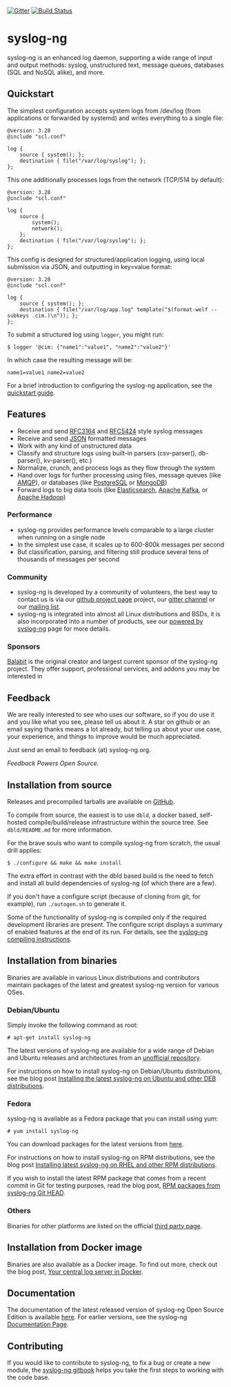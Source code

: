 [![Gitter](https://badges.gitter.im/Join%20Chat.svg)](https://gitter.im/syslog-ng/syslog-ng?utm_source=badge&utm_medium=badge&utm_campaign=pr-badge&utm_content=body_badge)
[![Build Status](https://travis-ci.org/syslog-ng/syslog-ng.svg?branch=master)](https://travis-ci.org/syslog-ng/syslog-ng)

syslog-ng
=========

syslog-ng is an enhanced log daemon, supporting a wide range of input
and output methods: syslog, unstructured text, message queues,
databases (SQL and NoSQL alike), and more.

## Quickstart

The simplest configuration accepts system logs from /dev/log (from
applications or forwarded by systemd) and writes everything to a single
file:

```
@version: 3.28
@include "scl.conf"

log {
	source { system(); };
	destination { file("/var/log/syslog"); };
};
```

This one additionally processes logs from the network (TCP/514 by default):

```
@version: 3.28
@include "scl.conf"

log {
	source {
		system();
		network();
	};
	destination { file("/var/log/syslog"); };
};
```
This config is designed for structured/application logging, using local submission via JSON, and outputting in key=value format:

```
@version: 3.28
@include "scl.conf"

log {
	source { system(); };
	destination { file("/var/log/app.log" template("$(format-welf --subkeys .cim.)\n")); };
};
```

To submit a structured log using `logger`, you might run:

```
$ logger '@cim: {"name1":"value1", "name2":"value2"}'
```

In which case the resulting message will be:

```
name1=value1 name2=value2
```
For a brief introduction to configuring the syslog-ng application, see the [quickstart guide](https://support.oneidentity.com/technical-documents/syslog-ng-open-source-edition/administration-guide/the-syslog-ng-ose-quick-start-guide).


## Features

  * Receive and send [RFC3164](https://tools.ietf.org/html/rfc3164)
    and [RFC5424](https://tools.ietf.org/html/rfc5424) style syslog
    messages
  * Receive and send [JSON](http://json.org/) formatted messages
  * Work with any kind of unstructured data
  * Classify and structure logs using built-in parsers (csv-parser(),
    db-parser(), kv-parser(), etc.)
  * Normalize, crunch, and process logs as they flow through the system
  * Hand over logs for further processing using files, message queues (like
    [AMQP](http://www.amqp.org/)), or databases (like
    [PostgreSQL](http://www.postgresql.org/) or
    [MongoDB](http://www.mongodb.org/))
  * Forward logs to big data tools (like [Elasticsearch](https://www.elastic.co/),
    [Apache Kafka](http://kafka.apache.org/), or
    [Apache Hadoop](http://hadoop.apache.org/))

### Performance

  * syslog-ng provides performance levels comparable to a large
    cluster when running on a single node
  * In the simplest use case, it scales up to 600-800k messages per
    second
  * But classification, parsing, and filtering still produce several
    tens of thousands of messages per second

### Community

  * syslog-ng is developed by a community of volunteers, the best way to
    contact us is via our [github project page](http://github.com/syslog-ng/syslog-ng)
    project, our [gitter channel](https://gitter.im/syslog-ng/syslog-ng) or
    our [mailing list](https://lists.balabit.hu/mailman/listinfo/syslog-ng).
  * syslog-ng is integrated into almost all Linux distributions and BSDs, it
    is also incorporated into a number of products, see our [powered by
    syslog-ng](https://syslog-ng.com/powered-by-syslog-ng) page for more details.

### Sponsors

[Balabit](http://www.balabit.com/) is the original creator and largest current
sponsor of the syslog-ng project. They offer support,
professional services, and addons you may be interested in

## Feedback

We are really interested to see who uses our software, so if you do use it and you like
what you see, please tell us about it. A star on github or an email
saying thanks means a lot already, but telling us about your use case,
your experience, and things to improve would be much appreciated.

Just send an email to feedback (at) syslog-ng.org.

 *Feedback Powers Open Source.*

## Installation from source

Releases and precompiled tarballs are available on [GitHub][github-repo].

 [github-repo]: https://github.com/syslog-ng/syslog-ng/releases

To compile from source, the easiest is to use `dbld`, a docker based,
self-hosted compile/build/release infrastructure within the source tree. See
`dbld/README.md` for more information.

For the brave souls who want to compile syslog-ng from scratch, the usual
drill applies:

    $ ./configure && make && make install

The extra effort in contrast with the dbld based build is the need to fetch
and install all build dependencies of syslog-ng (of which there are a few).

If you don't have a configure script (because of cloning from git, for example),
run `./autogen.sh` to generate it.

Some of the functionality of syslog-ng is compiled only if the required
development libraries are present. The configure script displays a
summary of enabled features at the end of its run.
For details, see the [syslog-ng compiling instructions](https://support.oneidentity.com/technical-documents/syslog-ng-open-source-edition/administration-guide/installing-syslog-ng).


## Installation from binaries

Binaries are available in various Linux distributions and contributors
maintain packages of the latest and greatest syslog-ng version for
various OSes.

### Debian/Ubuntu

Simply invoke the following command as root:

    # apt-get install syslog-ng

The latest versions of syslog-ng are available for a wide range of Debian
and Ubuntu releases and architectures from an
[unofficial repository](https://build.opensuse.org/project/show/home:laszlo_budai:syslog-ng).

 [madhouse-repo]: http://asylum.madhouse-project.org/projects/debian/

For instructions on how to install syslog-ng on Debian/Ubuntu distributions, see the blog post [Installing the latest syslog-ng on Ubuntu and other DEB distributions](https://syslog-ng.com/blog/installing-the-latest-syslog-ng-on-ubuntu-and-other-deb-distributions/).

### Fedora

syslog-ng is available as a Fedora package that you can install using
yum:

    # yum install syslog-ng

You can download packages for the latest versions from [here](https://copr.fedoraproject.org/coprs/czanik/).

For instructions on how to install syslog-ng on RPM distributions, see the blog post [Installing latest syslog-ng on RHEL and other RPM distributions](https://syslog-ng.com/blog/installing-latest-syslog-ng-on-rhel-and-other-rpm-distributions/).

If you wish to install the latest RPM package that comes from a recent commit in Git for testing purposes, read the blog post, [RPM packages from syslog-ng Git HEAD](https://syslog-ng.com/blog/rpm-packages-from-syslog-ng-git-head/).

### Others

Binaries for other platforms are listed on the
official [third party page][3rd-party].

 [3rd-party]: https://syslog-ng.com/3rd-party-binaries

## Installation from Docker image

Binaries are also available as a Docker image. To find out more, check out the blog post, [Your central log server in Docker](https://syslog-ng.com/blog/central-log-server-docker/).

## Documentation

The documentation of the latest released version of syslog-ng Open Source Edition is available [here](https://www.syslog-ng.com/technical-documents/doc/syslog-ng-open-source-edition/3.26/administration-guide). For earlier versions, see the syslog-ng [Documentation Page](https://www.syslog-ng.com/technical-documents).

## Contributing

If you would like to contribute to syslog-ng, to fix a bug or create a new module, the [syslog-ng gitbook](https://syslog-ng.gitbooks.io/getting-started/content/) helps you take the first steps to working with the code base.
